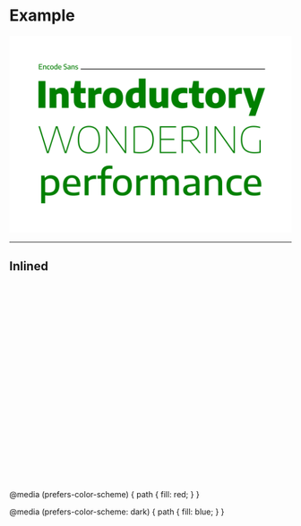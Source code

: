 # Example

![](./specimen.svg)

***

## Inlined

<svg xmlns="http://www.w3.org/2000/svg" viewBox="0 0 1200 840">
  <style type="text/css">
  path { fill: green; }

  @media (prefers-color-scheme) {
    path { fill: red; }
  }

  @media (prefers-color-scheme: dark) {
    path { fill: blue; }
  }
  </style>
  <g>
    <path d="M123.56348,308.6792V194.05029h29.66406V308.6792Z" />
    <path d="M170.80811,308.6792V223.71436h23.855l1.93652,8.2871H197.916q9.29442-9.68041,24.31982-9.68115a32.80224,32.80224,0,0,1,15.21973,3.44629,24.19,24.19,0,0,1,10.5332,11.03711q3.83423,7.59156,3.834,20.06006V308.6792H222.77832V258.72266q0-6.58229-2.67236-9.062a10.345,10.345,0,0,0-7.31885-2.47851,19.03254,19.03254,0,0,0-7.126,1.394,15.08344,15.08344,0,0,0-5.80859,4.02783v56.0752Z" />
    <path d="M307.58789,310.30566q-16.18872,0-24.82373-8.01611-8.63672-8.01636-8.63574-25.28809V246.33008H261.03906V223.71436h13.08936l5.2666-29.66407h23.70019v29.66407h20.91211v22.61572H303.09521v26.1792q0,8.0559,2.90479,11.03662,2.90406,2.98242,9.72021,2.98193a34.38128,34.38128,0,0,0,3.94971-.23242q2.01344-.23219,4.56983-.61963v22.69385q-3.40869.77271-7.89991,1.355A68.16987,68.16987,0,0,1,307.58789,310.30566Z" />
    <path d="M335.70117,308.6792V223.71436h23.7002l2.24609,10.84326h1.31641a20.19293,20.19293,0,0,1,8.9458-9.29444,27.94486,27.94486,0,0,1,12.74072-2.86572,36.04683,36.04683,0,0,1,3.71777.19385q1.85889.19409,3.25293.42578V249.1958a29.52124,29.52124,0,0,0-4.41455-.61963q-2.32325-.15381-4.3374-.15478a30.77644,30.77644,0,0,0-10.26221,1.78173,17.87783,17.87783,0,0,0-7.86132,5.03418v53.4419Z" />
    <path d="M439.95312,310.30566q-19.98266,0-31.56152-11.03711-11.57958-11.03687-11.5791-32.80078,0-21.99535,11.30811-33.07177,11.30712-11.07568,31.83251-11.07569,20.52393,0,31.87159,11.1919,11.34594,11.19286,11.34668,32.80078,0,21.84154-11.61768,32.917Q459.936,310.30714,439.95312,310.30566Zm0-21.68652q6.81445,0,10.45606-4.647,3.64014-4.64723,3.64014-17.5044,0-13.08837-3.67871-17.73632-3.67969-4.64722-10.41749-4.64747-6.73827,0-10.37841,4.64747-3.64161,4.64721-3.64014,17.58154,0,12.93529,3.60156,17.62012Q433.13745,288.62061,439.95312,288.61914Z" />
    <path d="M529.56445,310.228a36.02454,36.02454,0,0,1-17.54248-4.376,31.87829,31.87829,0,0,1-12.896-13.66992q-4.8794-9.29443-4.8794-24.24268,0-21.91772,12.04395-33.80761,12.04248-11.88869,35.43408-11.88916,2.24561,0,4.415.15478,2.16723.156,4.02734.31006V183.5166h29.04444V308.6792H554.8916l-1.78174-8.82959h-1.23877a26.6744,26.6744,0,0,1-9.21679,7.55176A28.60783,28.60783,0,0,1,529.56445,310.228Zm8.82959-23.54541a20.52876,20.52876,0,0,0,6.3125-1.00684,14.80806,14.80806,0,0,0,5.46045-3.09814V244.85889q-1.70435-.30909-3.98877-.54248a43.34665,43.34665,0,0,0-4.376-.23243q-9.29444,0-13.86426,4.91846-4.57032,4.91968-4.56934,16.76856,0,12.16039,4.105,16.53564A14.26094,14.26094,0,0,0,538.394,286.68262Z" />
    <path d="M625.2168,310.15088a33.61923,33.61923,0,0,1-15.45166-3.44678,24.3001,24.3001,0,0,1-10.64991-10.998q-3.87378-7.552-3.87255-19.94384V223.71436h29.04443v50.03418q0,6.58374,2.59473,9.06152a9.72167,9.72167,0,0,0,7.00927,2.47851,18.285,18.285,0,0,0,6.81592-1.394,15.06832,15.06832,0,0,0,5.80908-4.02734V223.71436h28.9668V308.6792h-23.855l-1.93652-8.2876h-1.16162A31.489,31.489,0,0,1,625.2168,310.15088Z" />
    <path d="M734.88818,310.30566q-22.46263,0-34.38867-10.95947-11.92822-10.95849-11.92773-32.95605,0-22.30591,12.74072-33.188,12.73974-10.88086,35.89893-10.88184a91.71116,91.71116,0,0,1,19.5957,1.936v22.69336q-4.10669-.69654-7.82275-1.04541-3.71778-.34863-7.59034-.34864-12.08276,0-17.543,4.8794-5.46019,4.88013-5.46045,15.72314,0,11.30861,5.30567,16.14844,5.3042,4.84131,15.76123,4.84082a52.04164,52.04164,0,0,0,8.0166-.61963q3.988-.6189,9.333-2.01367v22.69336a64.69238,64.69238,0,0,1-10.30127,2.28516A81.54724,81.54724,0,0,1,734.88818,310.30566Z" />
    <path d="M809.78076,310.30566q-16.18872,0-24.82373-8.01611-8.63672-8.01636-8.63574-25.28809V246.33008H763.23193V223.71436h13.08936l5.2666-29.66407h23.7002v29.66407H826.2002v22.61572H805.28809v26.1792q0,8.0559,2.90478,11.03662,2.90406,2.98242,9.72022,2.98193a34.38124,34.38124,0,0,0,3.9497-.23242q2.01343-.23219,4.56983-.61963v22.69385q-3.40869.77271-7.89991,1.355A68.16987,68.16987,0,0,1,809.78076,310.30566Z" />
    <path d="M876.543,310.30566q-19.98267,0-31.56152-11.03711-11.5796-11.03687-11.57911-32.80078,0-21.99535,11.30811-33.07177,11.30714-11.07568,31.83252-11.07569,20.52393,0,31.87158,11.1919,11.346,11.19286,11.34668,32.80078,0,21.84154-11.61768,32.917Q896.52589,310.30714,876.543,310.30566Zm0-21.68652q6.81446,0,10.45605-4.647,3.64014-4.64723,3.64014-17.5044,0-13.08837-3.67871-17.73632-3.6797-4.64722-10.41748-4.64747-6.73828,0-10.37842,4.64747-3.6416,4.64721-3.64014,17.58154,0,12.93529,3.60157,17.62012Q869.7273,288.62061,876.543,288.61914Z" />
    <path d="M932.77344,308.6792V223.71436h23.70019l2.2461,10.84326h1.3164a20.193,20.193,0,0,1,8.9458-9.29444,27.9449,27.9449,0,0,1,12.74073-2.86572,36.04712,36.04712,0,0,1,3.71777.19385q1.85889.19409,3.25293.42578V249.1958a29.52124,29.52124,0,0,0-4.41455-.61963q-2.32325-.15381-4.3374-.15478a30.77644,30.77644,0,0,0-10.26221,1.78173,17.87793,17.87793,0,0,0-7.86133,5.03418v53.4419Z" />
    <path d="M1021.688,308.6792l-29.04444-84.96484h30.20606l17.73682,58.78613,17.89111-58.78613h28.4248L1046.1626,342.7583h-28.34717l11.77246-34.0791Z" />
    <path d="M159.4209,501.6792,123.793,387.05029h5.6543l33.6914,109.51709,34.23389-109.51709h7.28027l34.31153,109.51709,33.769-109.51709h5.42139L242.60449,501.6792h-7.28027L200.93555,392.93652,166.70166,501.6792Z" />
    <path d="M337.94971,503.07324q-13.94166,0-24.55225-6.00244-10.61207-6.00147-16.53613-18.937-5.9253-12.93384-5.92481-33.769,0-20.83374,6.00244-33.769,6.00147-12.93384,16.61329-18.937a48.694,48.694,0,0,1,24.39746-6.00244q13.94165,0,24.55224,6.00244,10.61059,6.00293,16.53614,18.937,5.92528,12.93531,5.9248,33.769,0,20.83593-6.00244,33.769-6.00292,12.936-16.61328,18.937A48.69043,48.69043,0,0,1,337.94971,503.07324Zm0-5.2666a44.07674,44.07674,0,0,0,21.648-5.15039q9.33252-5.15038,14.561-16.84619,5.228-11.69385,5.228-31.13574,0-19.82594-5.228-31.6001-5.228-11.77223-14.561-17.001a47.50867,47.50867,0,0,0-43.25684-.03857q-9.37279,5.18994-14.6001,16.8457-5.228,11.658-5.228,31.17432,0,19.82886,5.228,31.60058,5.228,11.77368,14.6001,16.96192A43.86,43.86,0,0,0,337.94971,497.80664Z" />
    <path d="M410.59717,501.6792V387.05029h5.80908l75.12842,106.65137V387.05029h5.11181V501.6792H490.8374L415.709,395.02783V501.6792Z" />
    <path d="M555.355,502.45361q-6.97046,0-13.01172-.3872-6.04174-.38819-14.25146-1.394V388.75391q7.125-1.3938,14.52246-2.09082,7.39526-.69727,14.13476-.69727,28.03712,0,42.52149,14.4834,14.48217,14.48438,14.4834,43.91553,0,29.58691-14.79346,43.83789Q584.16627,502.4541,555.355,502.45361Zm.15479-5.11181q26.25658,0,39.46191-12.70215,13.20409-12.70166,13.20557-40.2749,0-27.41822-12.97315-40.35254Q582.23,391.07837,556.28467,391.07764q-5.42286,0-11.07569.50341-5.655.50464-11.85009,1.43311v102.856q4.72265.69726,9.95215,1.08447Q548.53906,497.34277,555.50977,497.3418Z" />
    <path d="M639.38916,501.6792V387.05029h69.47461v5.11182H644.65625v48.02h56.69482V445.294H644.65625v51.27343h64.98193v5.11182Z" />
    <path d="M732.33008,501.6792V388.75391q6.19556-1.16163,13.12842-1.97461a142.73036,142.73036,0,0,1,16.38086-.81348q22.46044,0,33.18847,7.668,10.72632,7.66773,10.727,24.62939.07617,27.8064-33.69189,32.22022l41.82422,51.1958h-6.5835l-41.20459-50.65381q-3.87378.2329-8.13232.23242-6.11939,0-10.72705-.23242-4.60914-.23217-9.64258-.69678V501.6792Zm25.63672-55.45557q22.69261,0,32.60742-6.93213,9.91334-6.9309,9.91357-20.79589,0-15.10327-9.17773-21.26026-9.178-6.15747-29.70313-6.15771a124.93862,124.93862,0,0,0-13.1665.58105q-5.34448.58082-10.84326,1.51026v52.125q5.73046.46507,9.79736.69726Q751.46094,446.2234,757.9668,446.22363Z" />
    <path d="M835.95947,501.6792V387.05029h5.26709V501.6792Z" />
    <path d="M872.67188,501.6792V387.05029H878.481l75.12842,106.65137V387.05029h5.11181V501.6792h-5.80908L877.78369,395.02783V501.6792Z" />
    <path d="M1042.21436,502.45361q-28.27149,0-43.02442-14.01855-14.75463-14.01783-14.832-43.91553-.07837-21.06591,6.9707-34.04,7.04664-12.97192,19.24659-18.89844a62.57257,62.57257,0,0,1,27.689-5.9248,95.2847,95.2847,0,0,1,13.709.96777,123.8905,123.8905,0,0,1,13.94141,2.90479v5.2666a108.9484,108.9484,0,0,0-14.94824-3.17578,98.5578,98.5578,0,0,0-12.62451-.85156,57.32948,57.32948,0,0,0-24.97852,5.228A37.85884,37.85884,0,0,0,996.13037,412.958q-6.27319,11.73413-6.19629,31.3291.07617,27.72876,13.28321,40.3916,13.2041,12.66285,38.91943,12.66309,6.3501,0,11.502-.42578a92.67474,92.67474,0,0,0,9.64258-1.27784V445.91357h5.2666v54.294q-7.97754,1.31837-13.90234,1.78125Q1048.72021,502.45386,1042.21436,502.45361Z" />
    <path d="M135.14209,715.7583V597.41113h14.09619l1.16211,9.37207h.85156a30.76408,30.76408,0,0,1,10.68848-7.78418,34.60807,34.60807,0,0,1,14.40625-2.90429,39.345,39.345,0,0,1,18.12353,4.18213,30.4818,30.4818,0,0,1,13.08936,13.36084q4.88013,9.178,4.87988,24.28125,0,22.38428-11.69531,33.80761-11.696,11.42579-33.92432,11.42432-4.02757,0-7.86132-.34863-3.8335-.34864-7.08692-.73584V715.7583Zm31.29053-45.69678q14.63891,0,21.88037-7.35791t7.2417-23.46826q0-11.075-3.02051-17.46533a18.579,18.579,0,0,0-8.2876-9.062,26.34854,26.34854,0,0,0-12.08252-2.67188,29.11,29.11,0,0,0-10.95947,2.16846,22.48654,22.48654,0,0,0-9.333,7.20312v49.02735a61.84109,61.84109,0,0,0,6.81592,1.16162A64.98636,64.98636,0,0,0,166.43262,670.06152Z" />
    <path d="M272.46143,683.228q-22.15211,0-33.3042-10.417-11.15333-10.41651-11.15332-33.18848,0-21.45264,10.03027-32.49072,10.029-11.0376,27.84375-11.03711,17.34888,0,26.64355,11.11425,9.29443,11.11524,9.29444,32.87842v4.56983H244.811q.54126,13.86474,7.668,19.78906,7.125,5.92456,22.30616,5.9248a73.479,73.479,0,0,0,10.88183-.852,101.23136,101.23136,0,0,0,11.65674-2.47851V679.898a114.10442,114.10442,0,0,1-12.81836,2.51709A90.80672,90.80672,0,0,1,272.46143,683.228Zm-6.81592-75.90283q-9.68262,0-15.103,6.23486-5.42213,6.23585-5.80908,20.71826h41.28222q-.31055-14.406-5.499-20.67969Q275.32666,607.32544,265.64551,607.3252Z" />
    <path d="M319.86133,681.6792V597.41113H333.648l1.394,10.9209h.9292a27.62593,27.62593,0,0,1,11.15332-8.82959,34.79673,34.79673,0,0,1,14.251-3.02051,45.23246,45.23246,0,0,1,7.59033.61963v15.2583a30.91462,30.91462,0,0,0-4.14355-.5039q-2.13135-.11572-4.29834-.11573a36.36454,36.36454,0,0,0-12.81836,2.55567,25.41623,25.41623,0,0,0-11.11475,7.97754V681.6792Z" />
    <path d="M390.49512,681.6792V610.96533H374.54v-13.5542h15.95508v-8.90674q0-16.26489,8.9458-24.90087,8.9458-8.63526,25.98486-8.63575,3.25343,0,6.35108.271,3.09741.27246,6.11865.73584v13.47656a62.40782,62.40782,0,0,0-10.37842-.9292q-10.37988,0-15.33545,4.45313-4.95777,4.45458-4.957,14.75488v9.68115H434.333v13.5542h-27.1084V681.6792Z" />
    <path d="M480.49365,683.228q-18.20214,0-29.12207-10.64942-10.92114-10.64868-10.9209-32.95605,0-22.1499,10.76563-32.83936,10.76514-10.68823,29.27734-10.68847,18.50977,0,29.2378,10.61084,10.727,10.61205,10.727,32.83984,0,22.15137-10.95948,32.917Q498.53833,683.229,480.49365,683.228Zm0-13.24414q10.68824,0,16.88428-6.77686,6.19556-6.77637,6.19629-23.50683,0-16.88379-6.19629-23.62305-6.197-6.73828-16.88428-6.73828-10.76659,0-16.9624,6.6997-6.197,6.7002-6.1958,23.4292,0,16.886,6.1958,23.7002Q469.72681,669.98462,480.49365,669.98389Z" />
    <path d="M539.666,681.6792V597.41113h13.78662l1.394,10.9209h.9292a27.62593,27.62593,0,0,1,11.15332-8.82959,34.7967,34.7967,0,0,1,14.251-3.02051,45.23254,45.23254,0,0,1,7.59033.61963v15.2583a30.91457,30.91457,0,0,0-4.14356-.5039q-2.13135-.11572-4.29834-.11573a36.36462,36.36462,0,0,0-12.81836,2.55567,25.41626,25.41626,0,0,0-11.11474,7.97754V681.6792Z" />
    <path d="M601.62646,681.6792V597.41113h13.86377l1.16211,9.29444h.9292q10.06788-10.61059,25.48194-10.61084a30.0532,30.0532,0,0,1,13.1665,2.78808,20.95718,20.95718,0,0,1,9.29443,9.062,36.48655,36.48655,0,0,1,13.438-9.17822,39.674,39.674,0,0,1,13.90283-2.67187,31.58443,31.58443,0,0,1,14.522,3.21435,22.36476,22.36476,0,0,1,9.875,10.33985q3.56177,7.12646,3.563,18.8208V681.6792H704.17285V629.24414q0-10.45605-4.33691-14.561a15.67649,15.67649,0,0,0-11.231-4.105,26.618,26.618,0,0,0-10.146,2.12989,23.01442,23.01442,0,0,0-9.21679,7.16455,58.26883,58.26883,0,0,1,.542,8.21V681.6792H653.36426V629.24414q0-10.45605-4.10449-14.561-4.1067-4.1045-10.99854-4.105a25.31383,25.31383,0,0,0-10.64941,2.47852,23.58892,23.58892,0,0,0-9.25586,7.82275V681.6792Z" />
    <path d="M766.6748,683.07324q-13.24365,0-20.48584-6.38965-7.24291-6.38964-7.24169-17.001,0-11.22876,7.939-17.50391,7.938-6.27393,25.67529-7.82275l19.28516-1.936v-4.64746q0-10.9204-5.499-14.832-5.49977-3.90967-16.96192-3.91113a81.89064,81.89064,0,0,0-11.61767.9292,78.03215,78.03215,0,0,0-12.70215,2.94336V600.04492a72.40567,72.40567,0,0,1,13.24414-2.98193,102.0857,102.0857,0,0,1,13.5542-.96826q12.23657,0,20.29248,3.0205a22.42609,22.42609,0,0,1,12.08252,10.14649q4.02612,7.12647,4.02734,19.51758v52.8999H794.24805l-1.16211-9.062h-.9292a28.22807,28.22807,0,0,1-11.07569,7.74511A38.23543,38.23543,0,0,1,766.6748,683.07324Zm-10.92041-24.86181q0,6.11939,3.834,9.52636,3.83349,3.40943,11.73389,3.40772a29.64633,29.64633,0,0,0,10.80419-2.09082,26.65854,26.65854,0,0,0,9.72022-6.66114V642.56592l-17.96875,1.78125q-9.75879,1.08544-13.94141,4.49219A11.43468,11.43468,0,0,0,755.75439,658.21143Z" />
    <path d="M830.95947,681.6792V597.41113h13.86377l1.16211,9.2168h.9292q11.30786-10.53222,27.96045-10.5332a35.47171,35.47171,0,0,1,15.52881,3.25293,23.2177,23.2177,0,0,1,10.57226,10.37841q3.79395,7.1272,3.79541,18.89844V681.6792h-16.73V629.39893q0-10.45606-4.68554-14.63819-4.6875-4.18286-12.81836-4.18262a34.53368,34.53368,0,0,0-12.00537,2.32374A25.72192,25.72192,0,0,0,847.689,620.647V681.6792Z" />
    <path d="M964.94922,683.228q-20.21484,0-31.09717-10.688-10.88232-10.689-10.88184-32.91748,0-22.1499,11.54053-32.83936Q946.05,596.095,967.7373,596.09473a73.79334,73.79334,0,0,1,19.51807,2.40088v13.47656q-4.571-1.00562-8.86816-1.5874a66.18578,66.18578,0,0,0-8.86817-.58106q-14.94873,0-22.11279,6.93213-7.16456,6.93237-7.16406,22.6543,0,16.11108,6.81543,23.11963,6.81517,7.01073,19.98291,7.00927a55.67472,55.67472,0,0,0,9.29394-.813,89.70256,89.70256,0,0,0,10.9209-2.67236v13.5542A67.36839,67.36839,0,0,1,964.94922,683.228Z" />
    <path d="M1041.86133,683.228q-22.1521,0-33.3042-10.417-11.15333-10.41651-11.15332-33.18848,0-21.45264,10.03027-32.49072,10.02906-11.0376,27.84375-11.03711,17.34888,0,26.64356,11.11425,9.29444,11.11524,9.29443,32.87842v4.56983h-57.00488q.54126,13.86474,7.668,19.78906,7.125,5.92456,22.30615,5.9248a73.479,73.479,0,0,0,10.88183-.852,101.23092,101.23092,0,0,0,11.65674-2.47851V679.898a114.104,114.104,0,0,1-12.81836,2.51709A90.80672,90.80672,0,0,1,1041.86133,683.228Zm-6.81592-75.90283q-9.68262,0-15.103,6.23486-5.42211,6.23585-5.80908,20.71826h41.28223q-.31055-14.406-5.499-20.67969Q1044.72656,607.32544,1035.04541,607.3252Z" />
  </g>
  <g>
    <path d="M125.39844,144.23975v-22.2002h14.28027v2.59522H128.51855v6.93017h9.6753v2.59473h-9.6753v7.48486h11.31006v2.59522Z" />
    <path d="M143.02344,144.23975V127.91992h2.58008l.22509,1.78467h.165a6.76622,6.76622,0,0,1,5.0249-2.04,6.2769,6.2769,0,0,1,2.76758.585,4.16462,4.16462,0,0,1,1.89014,1.898,7.59352,7.59352,0,0,1,.68213,3.48731v10.605h-3.08985V133.7998a3.46586,3.46586,0,0,0-.83251-2.65527,3.2501,3.2501,0,0,0-2.25733-.75,5.88515,5.88515,0,0,0-2.13769.44287,4.44328,4.44328,0,0,0-1.92725,1.47754v11.92481Z" />
    <path d="M167.21826,144.53955a7.479,7.479,0,0,1-5.625-2.0249q-1.96509-2.02515-1.96484-6.41992,0-4.40991,2.11474-6.41993a8.43728,8.43728,0,0,1,6.04493-2.01025,14.79768,14.79768,0,0,1,1.77.105,14.15208,14.15208,0,0,1,1.665.30029v2.54981a13.29336,13.29336,0,0,0-3.04492-.375,5.47966,5.47966,0,0,0-4.03515,1.3125q-1.30445,1.31323-1.30469,4.49267,0,3.24024,1.23,4.57471a4.67074,4.67074,0,0,0,3.61475,1.33545,9.37968,9.37968,0,0,0,1.62011-.15039,15.68046,15.68046,0,0,0,1.91992-.48v2.55029A12.14779,12.14779,0,0,1,167.21826,144.53955Z" />
    <path d="M180.37305,144.53955a6.98461,6.98461,0,0,1-5.26514-2.03223q-1.96509-2.03247-1.96484-6.39746,0-4.37988,1.94238-6.41259a7.91257,7.91257,0,0,1,10.58984,0q1.94238,2.03247,1.94239,6.39746,0,4.35058-1.96485,6.39746A6.975,6.975,0,0,1,180.37305,144.53955Zm0-2.46a4.22538,4.22538,0,0,0,2.19726-.54736,3.48206,3.48206,0,0,0,1.41748-1.85254,13.05232,13.05232,0,0,0-.00732-7.14746,3.53685,3.53685,0,0,0-1.41748-1.85987,4.62163,4.62163,0,0,0-4.36524,0,3.53416,3.53416,0,0,0-1.41748,1.84473,10.10479,10.10479,0,0,0-.50244,3.54785,10.48136,10.48136,0,0,0,.49512,3.59229,3.52437,3.52437,0,0,0,1.41748,1.86767A4.15116,4.15116,0,0,0,180.37305,142.07959Z" />
    <path d="M196.72217,144.5249a6.67233,6.67233,0,0,1-3.26221-.81006,5.71609,5.71609,0,0,1-2.355-2.5874,10.73355,10.73355,0,0,1-.87744-4.71777q0-4.36524,2.145-6.55469,2.14453-2.18994,6.27-2.19043.64453,0,1.2749.05274.62988.05272,1.15479.14257v-7.86035h3.105v24.24024h-2.625l-.19483-1.75489h-.18017a5.31876,5.31876,0,0,1-1.85987,1.47754A5.78951,5.78951,0,0,1,196.72217,144.5249Zm.79541-2.61035a4.81882,4.81882,0,0,0,1.94971-.41992,3.85073,3.85073,0,0,0,1.605-1.31983v-9.79492a8.69328,8.69328,0,0,0-1.15479-.1875,12.71189,12.71189,0,0,0-1.29-.06787,5.17,5.17,0,0,0-3.9375,1.40283q-1.32788,1.40259-1.32764,4.62745a9.15,9.15,0,0,0,.53272,3.4873,3.42734,3.42734,0,0,0,1.46973,1.7627A4.435,4.435,0,0,0,197.51758,141.91455Z" />
    <path d="M215.69727,144.53955q-4.0503,0-6.06788-1.9873-2.01708-1.98706-2.01709-6.47266,0-4.22973,1.83741-6.32227a6.36814,6.36814,0,0,1,5.04736-2.09277,5.86,5.86,0,0,1,4.83008,2.09277q1.69482,2.09253,1.69482,6.39747v.8999h-10.29a5.25448,5.25448,0,0,0,1.37256,3.90771,5.9267,5.9267,0,0,0,3.99756,1.13233,15.50873,15.50873,0,0,0,4.08008-.62989v2.44483a18.31585,18.31585,0,0,1-2.31006.48A15.99337,15.99337,0,0,1,215.69727,144.53955Zm-1.23-14.74463a3.32871,3.32871,0,0,0-2.69288,1.16992,6.73125,6.73125,0,0,0-1.04248,4.10987h7.3501a7.04016,7.04016,0,0,0-.98974-4.10254A3.15356,3.15356,0,0,0,214.46729,129.79492Z" />
    <path d="M236.60645,144.5249a18.5836,18.5836,0,0,1-2.88721-.23242,16.73861,16.73861,0,0,1-2.79785-.68262v-2.64013a17.74744,17.74744,0,0,0,2.895.69775,18.4,18.4,0,0,0,2.80517.23242,6.27505,6.27505,0,0,0,3.81738-.93017,3.20129,3.20129,0,0,0,1.20752-2.7002,2.89989,2.89989,0,0,0-.915-2.30224,7.99073,7.99073,0,0,0-3.14991-1.3877l-1.335-.34473a8.78912,8.78912,0,0,1-4.29736-2.2124,5.44829,5.44829,0,0,1-1.43262-3.9375,5.64637,5.64637,0,0,1,2.085-4.64258q2.08447-1.6875,6.2251-1.6875a17.20489,17.20489,0,0,1,4.96484.65967v2.65527a16.44825,16.44825,0,0,0-4.84472-.68994,6.71969,6.71969,0,0,0-4.02.9375,3.08692,3.08692,0,0,0-1.23,2.60254,2.97157,2.97157,0,0,0,.81738,2.23487,6.72436,6.72436,0,0,0,2.90234,1.35009l1.335.34473a9.62866,9.62866,0,0,1,4.59034,2.27246,5.37067,5.37067,0,0,1,1.46972,3.9375,5.72912,5.72912,0,0,1-2.15234,4.7627A9.53812,9.53812,0,0,1,236.60645,144.5249Z" />
    <path d="M252.13135,144.50977a5.33015,5.33015,0,0,1-3.7124-1.21485,4.72923,4.72923,0,0,1,.12011-6.72021,8.42331,8.42331,0,0,1,4.71729-1.5l3.40527-.34473v-1.05029a3.33589,3.33589,0,0,0-.99023-2.8125,5.10476,5.10476,0,0,0-3.06006-.74268,15.29614,15.29614,0,0,0-2.11475.165,13.40961,13.40961,0,0,0-2.31006.54v-2.44482a13.624,13.624,0,0,1,2.415-.54,18.34959,18.34959,0,0,1,2.4751-.18018,10.17563,10.17563,0,0,1,3.68994.57764,4.15944,4.15944,0,0,1,2.20508,1.92773,7.72993,7.72993,0,0,1,.73486,3.67481v10.395h-2.58008l-.22509-1.77h-.17969a4.81049,4.81049,0,0,1-1.98779,1.52978A6.62084,6.62084,0,0,1,252.13135,144.50977Zm-1.94971-4.815q0,2.53493,2.835,2.53516a5.08434,5.08434,0,0,0,1.9126-.39014,4.357,4.357,0,0,0,1.73242-1.32031v-3.855l-3.1499.31543a4.614,4.614,0,0,0-2.55029.855A2.32933,2.32933,0,0,0,250.18164,139.69482Z" />
    <path d="M263.80127,144.23975V127.91992h2.58008l.2251,1.78467h.165a6.76623,6.76623,0,0,1,5.02491-2.04,6.27686,6.27686,0,0,1,2.76757.585,4.16457,4.16457,0,0,1,1.89014,1.898,7.59352,7.59352,0,0,1,.68213,3.48731v10.605h-3.08984V133.7998a3.46586,3.46586,0,0,0-.83252-2.65527,3.2501,3.2501,0,0,0-2.25733-.75,5.88515,5.88515,0,0,0-2.13769.44287,4.44334,4.44334,0,0,0-1.92725,1.47754v11.92481Z" />
    <path d="M285.38623,144.53955a15.49074,15.49074,0,0,1-4.7251-.6748v-2.39991a16.36981,16.36981,0,0,0,4.71.68995,4.93175,4.93175,0,0,0,2.835-.62989,2.059,2.059,0,0,0,.87012-1.77,2.03152,2.03152,0,0,0-.50244-1.48535,3.36278,3.36278,0,0,0-1.70264-.76465l-2.33984-.45019a5.70373,5.70373,0,0,1-3.23291-1.58985,4.65438,4.65438,0,0,1,.69043-6.43505,8.064,8.064,0,0,1,5.15234-1.36524,15.847,15.847,0,0,1,2.09229.13525,16.59551,16.59551,0,0,1,1.89746.35987v2.3999a14.96554,14.96554,0,0,0-3.91455-.50977,5.03979,5.03979,0,0,0-3.10547.70508,2.1447,2.1447,0,0,0-.855,1.71,2.01892,2.01892,0,0,0,.47266,1.37989,3.02142,3.02142,0,0,0,1.67236.79492l2.32519.45019a6.20344,6.20344,0,0,1,3.2627,1.52979,4.14664,4.14664,0,0,1,1.02734,3,4.31006,4.31006,0,0,1-1.70263,3.6001A7.91378,7.91378,0,0,1,285.38623,144.53955Z" />
  </g>
  <rect x="303.04481" y="141.56323" width="783.85716" height="2.75" />
</svg>
